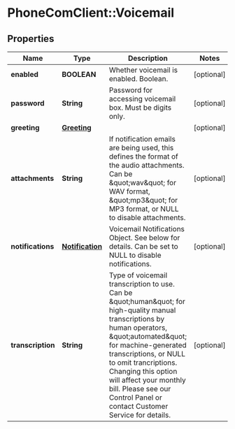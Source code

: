 # PhoneComClient::Voicemail

## Properties
Name | Type | Description | Notes
------------ | ------------- | ------------- | -------------
**enabled** | **BOOLEAN** | Whether voicemail is enabled. Boolean. | [optional]
**password** | **String** | Password for accessing voicemail box. Must be digits only. | [optional]
**greeting** | [**Greeting**](Greeting.md) |  | [optional]
**attachments** | **String** | If notification emails are being used, this defines the format of the audio attachments. Can be \&quot;wav\&quot; for WAV format, \&quot;mp3\&quot; for MP3 format, or NULL to disable attachments. | [optional]
**notifications** | [**Notification**](Notification.md) | Voicemail Notifications Object. See below for details. Can be set to NULL to disable notifications. | [optional]
**transcription** | **String** | Type of voicemail transcription to use. Can be \&quot;human\&quot; for high-quality manual transcriptions by human operators, \&quot;automated\&quot; for machine-generated transcriptions, or NULL to omit trancriptions. Changing this option will affect your monthly bill. Please see our Control Panel or contact Customer Service for details. | [optional]


